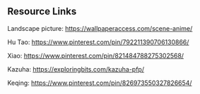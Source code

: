 ## Resource Links

Landscape picture: https://wallpaperaccess.com/scene-anime/

Hu Tao: https://www.pinterest.com/pin/792211390706130866/

Xiao: https://www.pinterest.com/pin/821484788275302568/

Kazuha: https://exploringbits.com/kazuha-pfp/

Keqing: https://www.pinterest.com/pin/826973550327826654/
